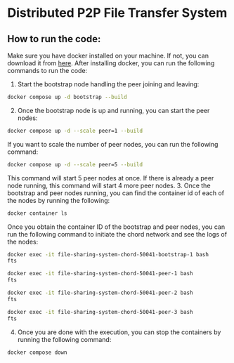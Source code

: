 # Distributed P2P File Transfer System

## How to run the code:

Make sure you have docker installed on your machine. If not, you can download it from [here](https://docs.docker.com/get-docker/). After installing docker, you can run the following commands to run the code:

1. Start the bootstrap node handling the peer joining and leaving:
```bash
docker compose up -d bootstrap --build
```
2. Once the bootstrap node is up and running, you can start the peer nodes: 
```bash 
docker compose up -d --scale peer=1 --build
```
If you want to scale the number of peer nodes, you can run the following command:
```bash
docker compose up -d --scale peer=5 --build
```
This command will start 5 peer nodes at once. If there is already a peer node running, this command will start 4 more peer nodes.
3. Once the bootstrap and peer nodes running, you can find the container id of each of the nodes by running the following:
```bash
docker container ls
```
Once you obtain the container ID of the bootstrap and peer nodes, you can run the following command to initiate the chord network and see the logs of the nodes:
```bash 
docker exec -it file-sharing-system-chord-50041-bootstrap-1 bash
fts

docker exec -it file-sharing-system-chord-50041-peer-1 bash
fts

docker exec -it file-sharing-system-chord-50041-peer-2 bash
fts

docker exec -it file-sharing-system-chord-50041-peer-3 bash
fts
```
4. Once you are done with the execution, you can stop the containers by running the following command:
```bash
docker compose down
```

